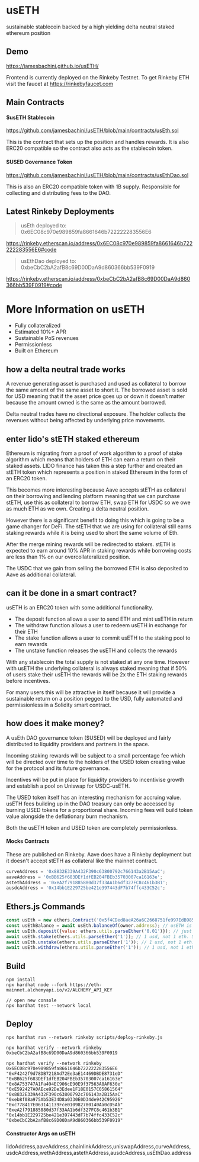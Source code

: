 # usETH
sustainable stablecoin backed by a high yielding delta neutral staked ethereum position

## Demo

https://jamesbachini.github.io/usETH/

Frontend is currently deployed on the Rinkeby Testnet.
To get Rinkeby ETH visit the faucet at https://rinkebyfaucet.com

## Main Contracts

#### $usETH Stablecoin
https://github.com/jamesbachini/usETH/blob/main/contracts/usEth.sol

This is the contract that sets up the position and handles rewards. It is also ERC20 compatible so the contract also acts as the stablecoin token.

#### $USED Governance Token
https://github.com/jamesbachini/usETH/blob/main/contracts/usEthDao.sol

This is also an ERC20 compatible token with 1B supply. Responsible for collecting and distributing fees to the DAO.

## Latest Rinkeby Deployments

> usEth deployed to: 0x6EC08c970e989859fa8661646b722222283556E6

https://rinkeby.etherscan.io/address/0x6EC08c970e989859fa8661646b722222283556E6#code

> usEthDao deployed to: 0xbeCbC2bA2afB8c69D00DaA9d860366bb539F0919

https://rinkeby.etherscan.io/address/0xbeCbC2bA2afB8c69D00DaA9d860366bb539F0919#code

# More Information on usETH

- Fully collateralized
- Estimated 10%+ APR
- Sustainable PoS revenues
- Permissionless
- Built on Ethereum

## how a delta neutral trade works

A revenue generating asset is purchased and used as collateral to borrow the same amount of the same asset to short it. The borrowed asset is sold for USD meaning that if the asset price goes up or down it doesn’t matter because the amount owned is the same as the amount borrowed.

Delta neutral trades have no directional exposure. The holder collects the revenues without being affected by underlying price movements. 

## enter lido's stETH staked ethereum

Ethereum is migrating from a proof of work algorithm to a proof of stake algorithm which means that holders of ETH can earn a return on their staked assets. LIDO finance has taken this a step further and created an stETH token which represents a position in staked Ethereum in the form of an ERC20 token.

This becomes more interesting because Aave accepts stETH as collateral on their borrowing and lending platform meaning that we can purchase stETH, use this as collateral to borrow ETH, swap ETH for USDC so we owe as much ETH as we own. Creating a delta neutral position.

However there is a significant benefit to doing this which is going to be a game changer for DeFi. The stETH that we are using for collateral still earns staking rewards while it is being used to short the same volume of Eth.

After the merge mining rewards will be redirected to stakers. stETH is expected to earn around 10% APR in staking rewards while borrowing costs are less than 1% on our overcollateralized position.

The USDC that we gain from selling the borrowed ETH is also deposited to Aave as additional collateral.

## can it be done in a smart contract?

usETH is an ERC20 token with some additional functionality.

- The deposit function allows a user to send ETH and mint usETH in return
- The withdraw function allows a user to redeem usETH in exchange for their ETH
- The stake function allows a user to commit usETH to the staking pool to earn rewards
- The unstake function releases the usETH and collects the rewards

With any stablecoin the total supply is not staked at any one time. However with usETH the underlying collateral is always staked meaning that if 50% of users stake their usETH the rewards will be 2x the ETH staking rewards before incentives.

For many users this will be attractive in itself because it will provide a sustainable return on a position pegged to the USD, fully automated and permissionless in a Solidity smart contract.

## how does it make money?

A usEth DAO governance token ($USED) will be deployed and fairly distributed to liquidity providers and partners in the space.

Incoming staking rewards will be subject to a small percentage fee which will be directed over time to the holders of the USED token creating value for the protocol and its future governance.

Incentives will be put in place for liquidity providers to incentivise growth and establish a pool on Uniswap for USDC-usETH.

The USED token itself has an interesting mechanism for accruing value. usETH fees building up in the DAO treasury can only be accessed by burning USED tokens for a proportional share. Incoming fees will build token value alongside the deflationary burn mechanism.

Both the usETH token and USED token are completely permissionless.

#### Mocks Contracts

These are published on Rinkeby. Aave does have a Rinkeby deployment but it doesn't accept stETH as collateral like the mainnet contract.

```javascript
curveAddress = '0x8832E339A432F390c63800792c766143a2B15AaC';
aaveAddress = '0xBB625f683DEf1dfEB204FBEb35703007ca16163e';
astethAddress = '0xeA2f791885880d37f33AA1b6df327FC8c461b3B1';
ausdcAddress = '0x14bb1E229725be421e397443dF7b74ffc433C52c';
```

## Ethers.js Commands
```javascript
const usEth = new ethers.Contract('0x5f4CDed8aeA26a6C2668751fe997EdB985b8b742', './abis/useth.json', ethers.provider);
const usEthBalance = await usEth.balanceOf(owner.address); // usETH is an ERC20 token, check balance
await usEth.deposit({value: ethers.utils.parseEther('0.01')}); // just send ETH with transaction, no arguments
await usEth.stake(ethers.utils.parseEther('1')); // 1 usd, not 1 eth. Still has 18 decimals
await usEth.unstake(ethers.utils.parseEther('1')); // 1 usd, not 1 eth. Still has 18 decimals
await usEth.withdraw(ethers.utils.parseEther('1')); // 1 usd, not 1 eth. Still has 18 decimals
```

## Build

```shell
npm install
npx hardhat node --fork https://eth-mainnet.alchemyapi.io/v2/ALCHEMY_API_KEY

// open new console
npx hardhat test --network local
```

## Deploy

```shell
npx hardhat run --network rinkeby scripts/deploy-rinkeby.js

npx hardhat verify --network rinkeby 0xbeCbC2bA2afB8c69D00DaA9d860366bb539F0919

npx hardhat verify --network rinkeby 0x6EC08c970e989859fa8661646b722222283556E6 "0xF4242f9d78DB7218Ad72Ee3aE14469DBDE8731eD" "0xBB625f683DEf1dfEB204FBEb35703007ca16163e" "0x8A753747A1Fa494EC906cE90E9f37563A8AF630e" "0xE592427A0AEce92De3Edee1F18E0157C05861564" "0x8832E339A432F390c63800792c766143a2B15AaC" "0xeb8f08a975Ab53E34D8a0330E0D34de942C95926" "0xc778417E063141139Fce010982780140Aa0cD5Ab" "0xeA2f791885880d37f33AA1b6df327FC8c461b3B1" "0x14bb1E229725be421e397443dF7b74ffc433C52c" "0xbeCbC2bA2afB8c69D00DaA9d860366bb539F0919"
```
#### Constructor Args on usETH

lidoAddress,aaveAddress,chainlinkAddress,uniswapAddress,curveAddress,usdcAddress,wethAddress,astethAddress,ausdcAddress,usEthDao.address